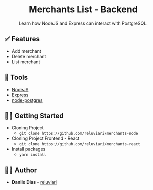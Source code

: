 <h1 align="center">
  <strong>Merchants List - Backend</strong>
</h1> 

<p align="center">
  Learn how NodeJS and Express can interact with PostgreSQL.
</p> 

## ✅ Features
   - Add merchant
   - Delete merchant
   - List merchant

## 🧰 Tools

- [NodeJS](https://nodejs.org/en/)
- [Express](https://expressjs.com/pt-br/)
- [node-postgres](https://pub.dev/packages/url_launcher)

## 👩‍🏫 Getting Started

- Cloning Project
  - `git clone https://github.com/reluviari/merchants-node`
- Cloning Project Frontend - React
  - `git clone https://github.com/reluviari/merchants-react`
- Install packages
  - `yarn install`
 
## 🙋‍♂️ Author

* **Danilo Dias** - [reluviari](https://github.com/reluviari)
